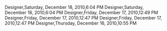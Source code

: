﻿Designer,Saturday, December 18, 2010,6:04 PMDesigner,Saturday, December 18, 2010,6:04 PMDesigner,Friday, December 17, 2010,12:49 PMDesigner,Friday, December 17, 2010,12:47 PMDesigner,Friday, December 17, 2010,12:47 PMDesigner,Thursday, December 16, 2010,10:55 PM